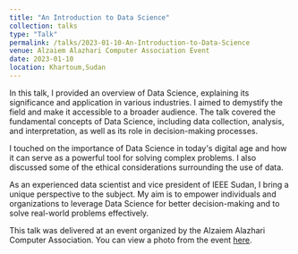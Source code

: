 ```yaml
---
title: "An Introduction to Data Science"
collection: talks
type: "Talk"
permalink: /talks/2023-01-10-An-Introduction-to-Data-Science
venue: Alzaiem Alazhari Computer Association Event
date: 2023-01-10
location: Khartoum,Sudan 
---
```


In this talk, I provided an overview of Data Science, explaining its significance and application in various industries. I aimed to demystify the field and make it accessible to a broader audience. The talk covered the fundamental concepts of Data Science, including data collection, analysis, and interpretation, as well as its role in decision-making processes.

I touched on the importance of Data Science in today's digital age and how it can serve as a powerful tool for solving complex problems. I also discussed some of the ethical considerations surrounding the use of data.

As an experienced data scientist and vice president of IEEE Sudan, I bring a unique perspective to the subject. My aim is to empower individuals and organizations to leverage Data Science for better decision-making and to solve real-world problems effectively.

This talk was delivered at an event organized by the Alzaiem Alazhari Computer Association. You can view a photo from the event [here](https://www.facebook.com/photo/?fbid=573837618089904&set=a.467752735365060).


